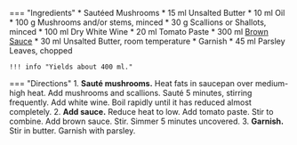 === "Ingredients"
    * Sautéed Mushrooms
        * 15 ml Unsalted Butter
        * 10 ml Oil
        * 100 g Mushrooms and/or stems, minced
        * 30 g Scallions or Shallots, minced
        * 100 ml Dry White Wine
    * 20 ml Tomato Paste
    * 300 ml [Brown Sauce](./brown-sauce.md)
    * 30 ml Unsalted Butter, room temperature
    * Garnish
        * 45 ml Parsley Leaves, chopped

    !!! info "Yields about 400 ml."

=== "Directions"
    1. **Sauté mushrooms.** Heat fats in saucepan over medium-high heat. Add mushrooms and scallions. Sauté 5 minutes, stirring frequently. Add white wine. Boil rapidly until it has reduced almost completely.
    2. **Add sauce.** Reduce heat to low. Add tomato paste. Stir to combine. Add brown sauce. Stir. Simmer 5 minutes uncovered.
    3. **Garnish.** Stir in butter. Garnish with parsley.

[^1]: {{ cite.child_french_cooking }} Accessed May 2020.

